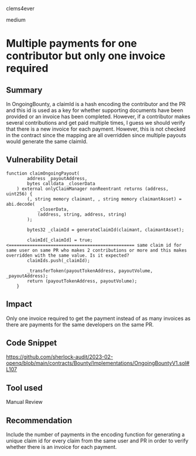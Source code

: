 clems4ever

medium

# Multiple payments for one contributor but only one invoice required

## Summary

In OngoingBounty, a claimId is a hash encoding the contributor and the PR and this id is used as a key for whether supporting documents have been provided or an invoice has been completed. However, if a contributor makes several contributions and get paid multiple times, I guess we should verify that there is a new invoice for each payment. However, this is not checked in the contract since the mapping are all overridden since multiple payouts would generate the same claimId.

## Vulnerability Detail

```solidity
function claimOngoingPayout(
        address _payoutAddress,
        bytes calldata _closerData
    ) external onlyClaimManager nonReentrant returns (address, uint256) {
        (, string memory claimant, , string memory claimantAsset) = abi.decode(
            _closerData,
            (address, string, address, string)
        );

        bytes32 _claimId = generateClaimId(claimant, claimantAsset);

        claimId[_claimId] = true; <================================================ same claim id for same user on same PR who makes 2 contributions or more and this makes overridden with the same value. Is it expected?
        claimIds.push(_claimId);

        _transferToken(payoutTokenAddress, payoutVolume, _payoutAddress);
        return (payoutTokenAddress, payoutVolume);
    }
```

## Impact

Only one invoice required to get the payment instead of as many invoices as there are payments for the same developers on the same PR.

## Code Snippet

https://github.com/sherlock-audit/2023-02-openq/blob/main/contracts/Bounty/Implementations/OngoingBountyV1.sol#L107

## Tool used

Manual Review

## Recommendation

Include the number of payments in the encoding function for generating a unique claim id for every claim from the same user and PR in order to verify whether there is an invoice for each payment.